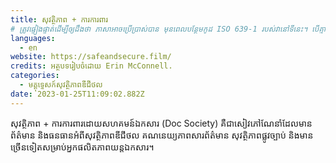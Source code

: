 ```yaml
---
title: សុវត្ថិភាព + ការការពារ
# ត្រូវផ្ទៀងផ្ទាត់ដើម្បីឲ្យដឹងថា ភាសាអាចប្រើប្រាស់បាន មុនពេលបន្ថែមកូដ ISO 639-1 របស់វានៅទីនេះ។ បើគ្មានកូដប្រទេសឧទាហរណ៍ដូចជា ms ជំនួសឱ្យ ms_MY។
languages:
  - en
website: https://safeandsecure.film/
credits: អត្ថបទរៀបចំដោយ Erin McConnell.
categories:
  - មគ្គុទ្ទេសក៍សុវត្ថិភាពឌីជីថល
date: 2023-01-25T11:09:02.882Z
---
```

សុវត្ថិភាព + ការការពារដោយសហគមន៍ឯកសារ (Doc Society) គឺជាសៀវភៅណែនាំដែលមានព័ត៌មាន និងធនធានអំពីសុវត្ថិភាពឌីជីថល គណនេយ្យភាពសារព័ត៌មាន សុវត្ថិភាពផ្លូវច្បាប់ និងមានច្រើនទៀតសម្រាប់អ្នកផលិតភាពយន្តឯកសារ។